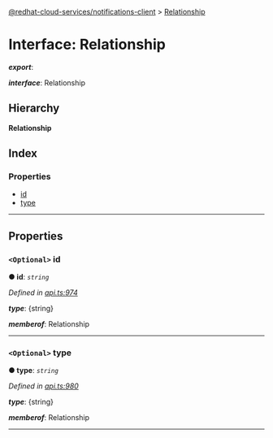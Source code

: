 [@redhat-cloud-services/notifications-client](../README.md) > [Relationship](../interfaces/relationship.md)

# Interface: Relationship

*__export__*: 

*__interface__*: Relationship

## Hierarchy

**Relationship**

## Index

### Properties

* [id](relationship.md#id)
* [type](relationship.md#type)

---

## Properties

<a id="id"></a>

### `<Optional>` id

**● id**: *`string`*

*Defined in [api.ts:974](https://github.com/RedHatInsights/javascript-clients/blob/master/packages/hooks/api.ts#L974)*

*__type__*: {string}

*__memberof__*: Relationship

___
<a id="type"></a>

### `<Optional>` type

**● type**: *`string`*

*Defined in [api.ts:980](https://github.com/RedHatInsights/javascript-clients/blob/master/packages/hooks/api.ts#L980)*

*__type__*: {string}

*__memberof__*: Relationship

___

